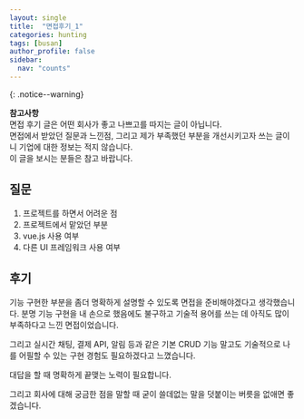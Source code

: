 ```yaml
---
layout: single
title:  "면접후기_1"
categories: hunting
tags: [busan]
author_profile: false
sidebar:
  nav: "counts"
---
```


{: .notice--warning}
<div>
  <strong>참고사항</strong><br>
    면접 후기 글은 어떤 회사가 좋고 나쁘고를 따지는 글이 아닙니다.<br>
    면접에서 받았던 질문과 느낀점, 그리고 제가 부족했던 부분을 개선시키고자 쓰는 글이니 기업에 대한 정보는 적지 않습니다.<br>
    이 글을 보시는 분들은 참고 바랍니다. <br>
</div>

## 질문

1. 프로젝트를 하면서 어려운 점
2. 프로젝트에서 맡았던 부분
3. vue.js 사용 여부
4. 다른 UI 프레임워크 사용 여부


## 후기
기능 구현한 부분을 좀더 명확하게 설명할 수 있도록 면접을 준비해야겠다고 생각했습니다.
분명 기능 구현을 내 손으로 했음에도 불구하고 기술적 용어를 쓰는 데 아직도 많이 부족하다고 느낀 면접이었습니다.

그리고 실시간 채팅, 결제 API, 알림 등과 같은 기본 CRUD 기능 말고도 기술적으로 나를 어필할 수 있는 구현 경험도 필요하겠다고 느꼈습니다.

대답을 할 때 명확하게 끝맺는 노력이 필요합니다.

그리고 회사에 대해 궁금한 점을 말할 때 굳이 쓸데없는 말을 덧붙이는 버릇을 없애면 좋겠습니다.
